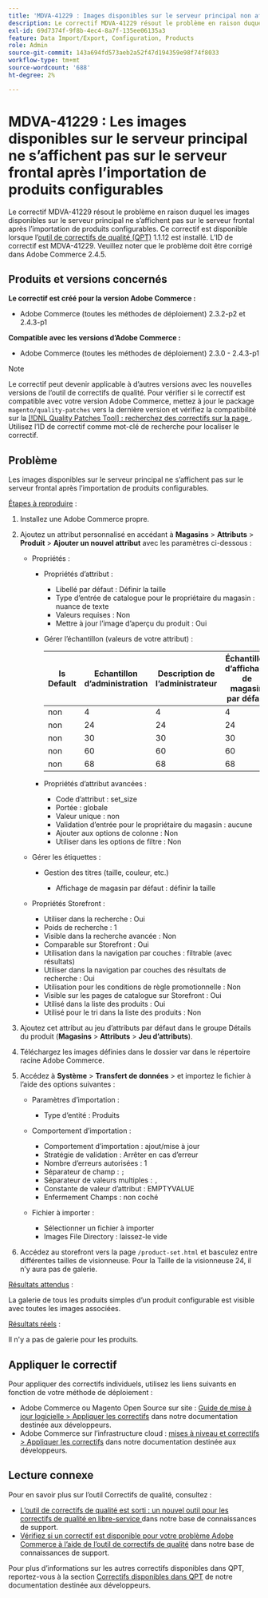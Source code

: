 ```yaml
---
title: 'MDVA-41229 : Images disponibles sur le serveur principal non affichées en front-end après l’importation de produits configurables'
description: Le correctif MDVA-41229 résout le problème en raison duquel les images disponibles sur le serveur principal ne s’affichent pas sur le serveur frontal après l’importation de produits configurables. Ce correctif est disponible lorsque l’[outil de correctifs de qualité (QPT)](/help/announcements/adobe-commerce-announcements/magento-quality-patches-released-new-tool-to-self-serve-quality-patches.md) 1.1.12 est installé. L’ID de correctif est MDVA-41229. Veuillez noter que le problème doit être corrigé dans Adobe Commerce 2.4.5.
exl-id: 69d7374f-9f8b-4ec4-8a7f-135ee06135a3
feature: Data Import/Export, Configuration, Products
role: Admin
source-git-commit: 143a694fd573aeb2a52f47d194359e98f74f8033
workflow-type: tm+mt
source-wordcount: '688'
ht-degree: 2%

---
```


# MDVA-41229 : Les images disponibles sur le serveur principal ne s’affichent pas sur le serveur frontal après l’importation de produits configurables

Le correctif MDVA-41229 résout le problème en raison duquel les images disponibles sur le serveur principal ne s’affichent pas sur le serveur frontal après l’importation de produits configurables. Ce correctif est disponible lorsque l’[outil de correctifs de qualité (QPT)](/help/announcements/adobe-commerce-announcements/magento-quality-patches-released-new-tool-to-self-serve-quality-patches.md) 1.1.12 est installé. L’ID de correctif est MDVA-41229. Veuillez noter que le problème doit être corrigé dans Adobe Commerce 2.4.5.

## Produits et versions concernés

**Le correctif est créé pour la version Adobe Commerce :**

* Adobe Commerce (toutes les méthodes de déploiement) 2.3.2-p2 et 2.4.3-p1

**Compatible avec les versions d’Adobe Commerce :**

* Adobe Commerce (toutes les méthodes de déploiement) 2.3.0 - 2.4.3-p1

>[!NOTE]
>
>Le correctif peut devenir applicable à d’autres versions avec les nouvelles versions de l’outil de correctifs de qualité. Pour vérifier si le correctif est compatible avec votre version Adobe Commerce, mettez à jour le package `magento/quality-patches` vers la dernière version et vérifiez la compatibilité sur la [[!DNL Quality Patches Tool] : recherchez des correctifs sur la page ](https://devdocs.magento.com/quality-patches/tool.html#patch-grid). Utilisez l’ID de correctif comme mot-clé de recherche pour localiser le correctif.

## Problème

Les images disponibles sur le serveur principal ne s’affichent pas sur le serveur frontal après l’importation de produits configurables.

<u>Étapes à reproduire</u> :

1. Installez une Adobe Commerce propre.
1. Ajoutez un attribut personnalisé en accédant à **Magasins** > **Attributs** > **Produit** > **Ajouter un nouvel attribut** avec les paramètres ci-dessous :

   * Propriétés :
      * Propriétés d’attribut :

         * Libellé par défaut : Définir la taille
         * Type d’entrée de catalogue pour le propriétaire du magasin : nuance de texte
         * Valeurs requises : Non
         * Mettre à jour l’image d’aperçu du produit : Oui

      * Gérer l’échantillon (valeurs de votre attribut) :

        | Is Default | Echantillon d’administration | Description de l’administrateur | Échantillon d’affichage de magasin par défaut | Description de la vue de magasin par défaut |
        |---|---|---|---|---|
        | non | 4 | 4 | 4 | 4 |
        | non | 24 | 24 | 24 | 24 |
        | non | 30 | 30 | 30 | 30 |
        | non | 60 | 60 | 60 | 60 |
        | non | 68 | 68 | 68 | 68 |

      * Propriétés d’attribut avancées :

         * Code d’attribut : set_size
         * Portée : globale
         * Valeur unique : non
         * Validation d’entrée pour le propriétaire du magasin : aucune
         * Ajouter aux options de colonne : Non
         * Utiliser dans les options de filtre : Non

   * Gérer les étiquettes :

      * Gestion des titres (taille, couleur, etc.)

         * Affichage de magasin par défaut : définir la taille

   * Propriétés Storefront :

      * Utiliser dans la recherche : Oui
      * Poids de recherche : 1
      * Visible dans la recherche avancée : Non
      * Comparable sur Storefront : Oui
      * Utilisation dans la navigation par couches : filtrable (avec résultats)
      * Utiliser dans la navigation par couches des résultats de recherche : Oui
      * Utilisation pour les conditions de règle promotionnelle : Non
      * Visible sur les pages de catalogue sur Storefront : Oui
      * Utilisé dans la liste des produits : Oui
      * Utilisé pour le tri dans la liste des produits : Non

1. Ajoutez cet attribut au jeu d’attributs par défaut dans le groupe Détails du produit (**Magasins** > **Attributs** > **Jeu d’attributs**).
1. Téléchargez les images définies dans le dossier var dans le répertoire racine Adobe Commerce.
1. Accédez à **Système** > **Transfert de données** > et importez le fichier à l’aide des options suivantes :

   * Paramètres d’importation :

      * Type d’entité : Produits

   * Comportement d’importation :

      * Comportement d’importation : ajout/mise à jour
      * Stratégie de validation : Arrêter en cas d’erreur
      * Nombre d’erreurs autorisées : 1
      * Séparateur de champ : `;`
      * Séparateur de valeurs multiples : `,`
      * Constante de valeur d’attribut : EMPTYVALUE
      * Enfermement Champs : non coché

   * Fichier à importer :

      * Sélectionner un fichier à importer
      * Images File Directory : laissez-le vide

1. Accédez au storefront vers la page `/product-set.html` et basculez entre différentes tailles de visionneuse. Pour la Taille de la visionneuse 24, il n’y aura pas de galerie.

<u>Résultats attendus</u> :

La galerie de tous les produits simples d’un produit configurable est visible avec toutes les images associées.

<u>Résultats réels</u> :

Il n&#39;y a pas de galerie pour les produits.

## Appliquer le correctif

Pour appliquer des correctifs individuels, utilisez les liens suivants en fonction de votre méthode de déploiement :

* Adobe Commerce ou Magento Open Source sur site : [Guide de mise à jour logicielle > Appliquer les correctifs](https://devdocs.magento.com/guides/v2.4/comp-mgr/patching/mqp.html) dans notre documentation destinée aux développeurs.
* Adobe Commerce sur l’infrastructure cloud : [mises à niveau et correctifs > Appliquer les correctifs](https://devdocs.magento.com/cloud/project/project-patch.html) dans notre documentation destinée aux développeurs.

## Lecture connexe

Pour en savoir plus sur l’outil Correctifs de qualité, consultez :

* [ L’outil de correctifs de qualité est sorti : un nouvel outil pour les correctifs de qualité en libre-service ](/help/announcements/adobe-commerce-announcements/magento-quality-patches-released-new-tool-to-self-serve-quality-patches.md) dans notre base de connaissances de support.
* [Vérifiez si un correctif est disponible pour votre problème Adobe Commerce à l’aide de l’outil de correctifs de qualité](/help/support-tools/patches-available-in-qpt-tool/check-patch-for-magento-issue-with-magento-quality-patches.md) dans notre base de connaissances de support.

Pour plus d’informations sur les autres correctifs disponibles dans QPT, reportez-vous à la section [Correctifs disponibles dans QPT](https://devdocs.magento.com/quality-patches/tool.html#patch-grid) de notre documentation destinée aux développeurs.
